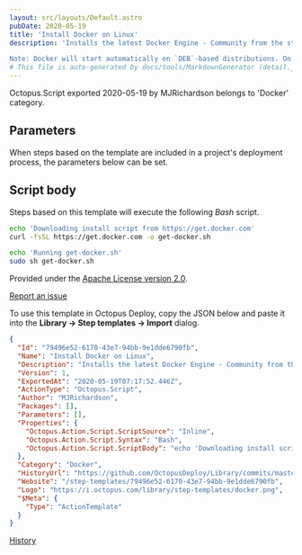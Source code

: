 ```yaml
---
layout: src/layouts/Default.astro
pubDate: 2020-05-19
title: 'Install Docker on Linux'
description: 'Installs the latest Docker Engine - Community from the stable channel, as per https://docs.docker.com/engine/install/ubuntu/#install-using-the-convenience-script

Note: Docker will start automatically on `DEB`-based distributions. On `RPM`-based distributions, you need to start it manually using the appropriate `systemctl` or `service` command. Non-root users can’t run Docker commands by default.'
# This file is auto-generated by docs/tools/MarkdownGenerator (detail.js)
---
```


Octopus.Script exported 2020-05-19 by MJRichardson belongs to 'Docker' category.

## Parameters

When steps based on the template are included in a project's deployment process, the parameters below can be set.



## Script body

Steps based on this template will execute the following *Bash* script.

```Bash
echo 'Downloading install script from https://get.docker.com'
curl -fsSL https://get.docker.com -o get-docker.sh

echo 'Running get-docker.sh'
sudo sh get-docker.sh
```

Provided under the [Apache License version 2.0](https://github.com/OctopusDeploy/Library/blob/master/LICENSE.txt).

[Report an issue](https://github.com/OctopusDeploy/Library/issues/new?assignees=&labels=&projects=&template=bug-report.yml&title=Issue%20with%20Install%20Docker%20on%20Linux&step-template=Install%20Docker%20on%20Linux)

<div class="get-json">

To use this template in Octopus Deploy, copy the JSON below and paste it into the **Library → Step templates → Import** dialog.

```json
{
  "Id": "79496e52-6170-43e7-94bb-9e1dde6790fb",
  "Name": "Install Docker on Linux",
  "Description": "Installs the latest Docker Engine - Community from the stable channel, as per https://docs.docker.com/engine/install/ubuntu/#install-using-the-convenience-script\n\nNote: Docker will start automatically on `DEB`-based distributions. On `RPM`-based distributions, you need to start it manually using the appropriate `systemctl` or `service` command. Non-root users can’t run Docker commands by default.",
  "Version": 1,
  "ExportedAt": "2020-05-19T07:17:52.446Z",
  "ActionType": "Octopus.Script",
  "Author": "MJRichardson",
  "Packages": [],
  "Parameters": [],
  "Properties": {
    "Octopus.Action.Script.ScriptSource": "Inline",
    "Octopus.Action.Script.Syntax": "Bash",
    "Octopus.Action.Script.ScriptBody": "echo 'Downloading install script from https://get.docker.com'\ncurl -fsSL https://get.docker.com -o get-docker.sh\n\necho 'Running get-docker.sh'\nsudo sh get-docker.sh"
  },
  "Category": "Docker",
  "HistoryUrl": "https://github.com/OctopusDeploy/Library/commits/master/step-templates//opt/buildagent/work/75443764cd38076d/step-templates/docker-install-linux.json",
  "Website": "/step-templates/79496e52-6170-43e7-94bb-9e1dde6790fb",
  "Logo": "https://i.octopus.com/library/step-templates/docker.png",
  "$Meta": {
    "Type": "ActionTemplate"
  }
}
```

[History](https://github.com/OctopusDeploy/Library/commits/master/step-templates/https://github.com/OctopusDeploy/Library/commits/master/step-templates//opt/buildagent/work/75443764cd38076d/step-templates/docker-install-linux.json)

</div>
